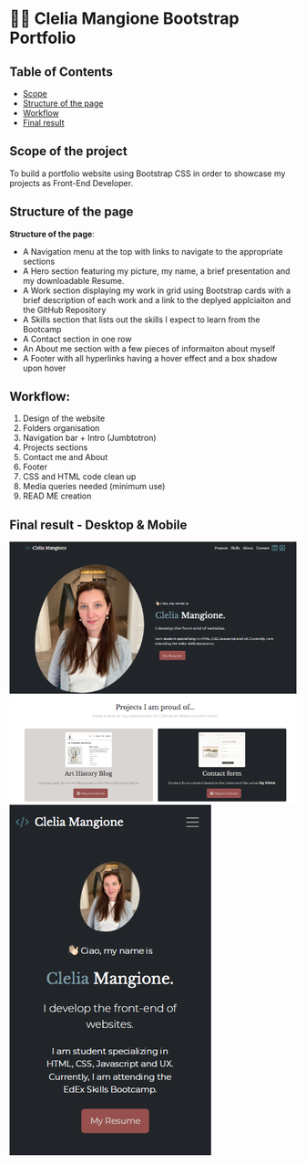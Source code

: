 # 👩‍💻 Clelia Mangione Bootstrap Portfolio

## Table of Contents
- [Scope](#scope-of-the-project)
- [Structure of the page](#structure-of-the-page)
- [Workflow](#workflow)
- [Final result](#final-result)

## Scope of the project
To build a portfolio website using Bootstrap CSS in order to showcase my projects as Front-End Developer.

## Structure of the page
**Structure of the page**:
- A Navigation menu at the top with links to navigate to the appropriate sections
- A Hero section featuring my picture, my name, a brief presentation and my downloadable Resume. 
- A Work section displaying my work in grid using Bootstrap cards with a brief description of each work and a link to the deplyed applciaiton and the GitHub Repository
- A Skills section that lists out the skills I expect to learn from the Bootcamp
- A Contact section in one row
- An About me section with a few pieces of informaiton about myself
- A Footer with all hyperlinks having a hover effect and a box shadow upon hover

## Workflow:
1. Design of the website
2. Folders organisation
3. Navigation bar + Intro (Jumbtotron)
4. Projects sections
5. Contact me and About
6. Footer
7. CSS and HTML code clean up
8. Media queries needed (minimum use)
9. READ ME creation

## Final result - Desktop & Mobile
![Bootstrap Portfolio Project](https://github.com/Clelia-M/bootstrap-portfolio/blob/2ba945903434c5adff3db9eb2665d64afa6e98cf/img/Clelia%20Mangione%20Bootstrap%20Portfolio_final%20Result.png)
![Bootstrap Portfolio Project Mobile](https://github.com/Clelia-M/bootstrap-portfolio/blob/2ba945903434c5adff3db9eb2665d64afa6e98cf/img/CM%20Bootstrap%20Portfolio_Final%20reuslts%20mobile.png)
